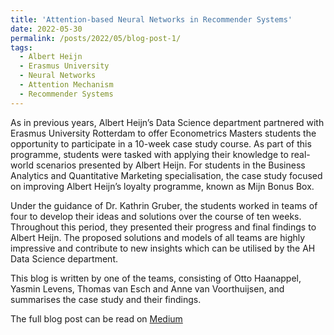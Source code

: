 ```yaml
---
title: 'Attention-based Neural Networks in Recommender Systems'
date: 2022-05-30
permalink: /posts/2022/05/blog-post-1/
tags:
  - Albert Heijn
  - Erasmus University
  - Neural Networks
  - Attention Mechanism
  - Recommender Systems
---
```


As in previous years, Albert Heijn’s Data Science department partnered with Erasmus University Rotterdam to offer Econometrics Masters students the opportunity to participate in a 10-week case study course. As part of this programme, students were tasked with applying their knowledge to real-world scenarios presented by Albert Heijn. For students in the Business Analytics and Quantitative Marketing specialisation, the case study focused on improving Albert Heijn’s loyalty programme, known as Mijn Bonus Box.

Under the guidance of Dr. Kathrin Gruber, the students worked in teams of four to develop their ideas and solutions over the course of ten weeks. Throughout this period, they presented their progress and final findings to Albert Heijn. The proposed solutions and models of all teams are highly impressive and contribute to new insights which can be utilised by the AH Data Science department.

This blog is written by one of the teams, consisting of Otto Haanappel, Yasmin Levens, Thomas van Esch and Anne van Voorthuijsen, and summarises the case study and their findings.

The full blog post can be read on [Medium](https://blog.ah.technology/attention-based-neural-networks-in-recommender-systems-albert-heijn-erasmus-university-case-study-4de9dbb02e8e)

